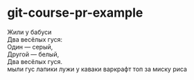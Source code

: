 # git-course-pr-example

<!-- Первому зашедшему: тут странные знаки в коные строки. Надо поправить. И отформатировать стишки как код. Этот комментарий потом убрать. -->

Жили у бабуси  
Два весёлых гуся:  
Один — серый,  
Другой — белый,  
Два весёлых гуся.  
мыли гус лапики лужи у каваки 
варкрафт топ за миску риса
